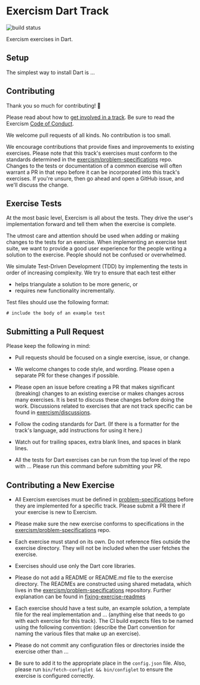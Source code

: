 # Exercism Dart Track

![build status](https://travis-ci.org/exercism/dart.svg?branch=master)

Exercism exercises in Dart.

## Setup

The simplest way to install Dart is ...

## Contributing

Thank you so much for contributing! :tada:

Please read about how to [get involved in a track](https://github.com/exercism/docs/tree/master/contributing-to-language-tracks). Be sure to read the Exercism [Code of Conduct](https://github.com/exercism/exercism.io/blob/master/CODE_OF_CONDUCT.md).

We welcome pull requests of all kinds. No contribution is too small.

We encourage contributions that provide fixes and improvements to existing exercises. Please note that this track's exercises must conform to the standards determined in the [exercism/problem-specifications](https://github.com/exercism/problem-specifications) repo. Changes to the tests or documentation of a common exercise will often warrant a PR in that repo before it can be incorporated into this track's exercises. If you're unsure, then go ahead and open a GitHub issue, and we'll discuss the change.

## Exercise Tests ##

At the most basic level, Exercism is all about the tests. They drive the user's implementation forward and tell them when the exercise is complete.

The utmost care and attention should be used when adding or making changes to the tests for an exercise. When implementing an exercise test suite, we want to provide a good user experience for the people writing a solution to the exercise. People should not be confused or overwhelmed.

We simulate Test-Driven Development (TDD) by implementing the tests in order of increasing complexity. We try to ensure that each test either

- helps triangulate a solution to be more generic, or
- requires new functionality incrementally.

Test files should use the following format:

```
# include the body of an example test
```

## Submitting a Pull Request ##

Please keep the following in mind:

- Pull requests should be focused on a single exercise, issue, or change.

- We welcome changes to code style, and wording. Please open a separate PR for these changes if possible.

- Please open an issue before creating a PR that makes significant (breaking) changes to an existing exercise or makes changes across many exercises. It is best to discuss these changes before doing the work. Discussions related to exercises that are not track specific can be found in [exercism/discussions](https://github.com/exercism/discussions/issues).

- Follow the coding standards for Dart. (If there is a formatter for the track's language, add instructions for using it here.)

- Watch out for trailing spaces, extra blank lines, and spaces in blank lines.

- All the tests for Dart exercises can be run from the top level of the repo with ... Please run this command before submitting your PR.

## Contributing a New Exercise ##

- All Exercism exercises must be defined in [problem-specifications](https://github.com/exercism/problem-specifications/tree/master/exercises) before they are implemented for a specific track. Please submit a PR there if your exercise is new to Exercism.

- Please make sure the new exercise conforms to specifications in the [exercism/problem-specifications](https://github.com/exercism/problem-specifications) repo.

- Each exercise must stand on its own. Do not reference files outside the exercise directory. They will not be included when the user fetches the exercise.

- Exercises should use only the Dart core libraries.

- Please do not add a README or README.md file to the exercise directory. The READMEs are constructed using shared metadata, which lives in the
[exercism/problem-specifications](https://github.com/exercism/problem-specifications) repository. Further explanation can be found in [fixing-exercise-readmes](https://github.com/exercism/docs/blob/master/contributing-to-language-tracks/exercise-readmes.md)

- Each exercise should have a test suite, an example solution, a template file for the real implementation and ... (anything else that needs to go with each exercise for this track). The CI build expects files to be named using the following convention: (describe the Dart convention for naming the various files that make up an exercise).

- Please do not commit any configuration files or directories inside the exercise other than ...

- Be sure to add it to the appropriate place in the `config.json` file. Also, please run `bin/fetch-configlet && bin/configlet` to ensure the exercise is configured correctly.

